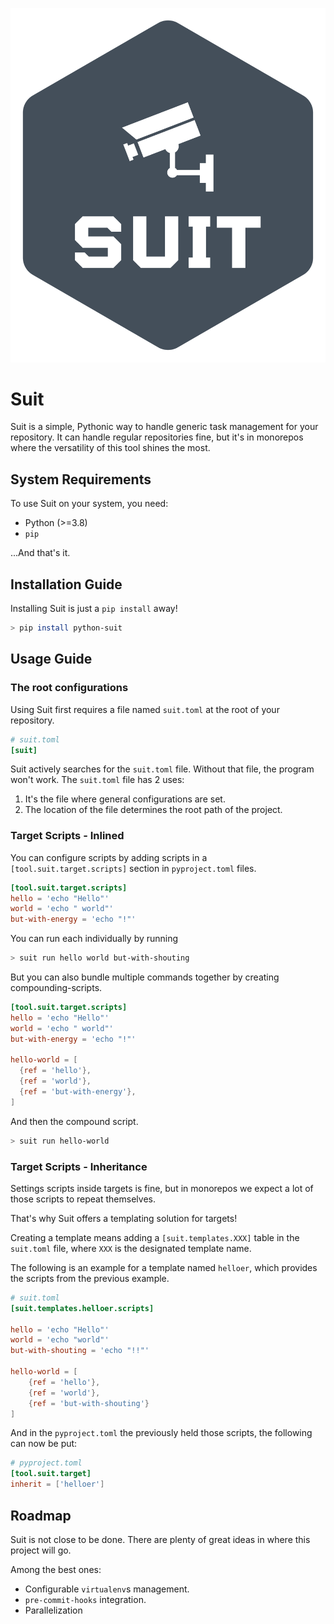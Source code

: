 ![Logo](https://github.com/shacham6/suit/raw/master/assets/main-logo.svg)

# Suit

Suit is a simple, Pythonic way to handle generic task management for your repository.
It can handle regular repositories fine, but it's in monorepos where the versatility of
this tool shines the most.

## System Requirements

To use Suit on your system, you need:

- Python (>=3.8)
- `pip`

...And that's it.

## Installation Guide

Installing Suit is just a `pip install` away!

``` sh
> pip install python-suit
```

## Usage Guide

### The root configurations

Using Suit first requires a file named `suit.toml` at the root of your repository.

``` toml
# suit.toml
[suit]
```

Suit actively searches for the `suit.toml` file. Without that file, the program won't work.
The `suit.toml` file has 2 uses:

1. It's the file where general configurations are set.
2. The location of the file determines the root path of the project.

### Target Scripts - Inlined

You can configure scripts by adding scripts in a `[tool.suit.target.scripts]` section in
`pyproject.toml` files.

``` toml
[tool.suit.target.scripts]
hello = 'echo "Hello"'
world = 'echo " world"'
but-with-energy = 'echo "!"'
```

You can run each individually by running

``` sh
> suit run hello world but-with-shouting
```

But you can also bundle multiple commands together by creating compounding-scripts.

``` toml
[tool.suit.target.scripts]
hello = 'echo "Hello"'
world = 'echo " world"'
but-with-energy = 'echo "!"'

hello-world = [
  {ref = 'hello'},
  {ref = 'world'},
  {ref = 'but-with-energy'},
]
```

And then the compound script.

``` sh
> suit run hello-world
```

### Target Scripts - Inheritance

Settings scripts inside targets is fine, but in monorepos we expect a lot of those scripts
to repeat themselves.

That's why Suit offers a templating solution for targets!

Creating a template means adding a `[suit.templates.XXX]` table in the `suit.toml` file, where `XXX` is the designated template name.

The following is an example for a template named `helloer`, which provides the scripts from the
previous example.

``` toml
# suit.toml
[suit.templates.helloer.scripts]

hello = 'echo "Hello"'
world = 'echo "world"'
but-with-shouting = 'echo "!!"'

hello-world = [
    {ref = 'hello'},
    {ref = 'world'},
    {ref = 'but-with-shouting'}
]
```

And in the `pyproject.toml` the previously held those scripts, the following can now be put:

``` toml
# pyproject.toml
[tool.suit.target]
inherit = ['helloer']
```

## Roadmap

Suit is not close to be done. There are plenty of great ideas in where this project will go.

Among the best ones:

- Configurable `virtualenv`s management.
- `pre-commit-hooks` integration.
- Parallelization
